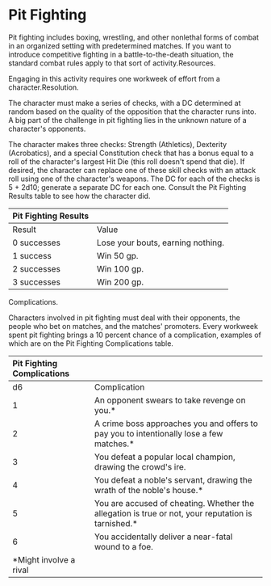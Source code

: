 # Pit Fighting



 

Pit fighting includes boxing, wrestling, and other nonlethal forms of combat in an organized setting with predetermined matches. If you want to introduce competitive fighting in a battle-to-the-death situation, the standard combat rules apply to that sort of activity.Resources. 

Engaging in this activity requires one workweek of effort from a character.Resolution. 

The character must make a series of checks, with a DC determined at random based on the quality of the opposition that the character runs into. A big part of the challenge in pit fighting lies in the unknown nature of a character's opponents.

The character makes three checks: Strength \(Athletics\), Dexterity \(Acrobatics\), and a special Constitution check that has a bonus equal to a roll of the character's largest Hit Die \(this roll doesn't spend that die\). If desired, the character can replace one of these skill checks with an attack roll using one of the character's weapons. The DC for each of the checks is 5 + 2d10; generate a separate DC for each one. Consult the Pit Fighting Results table to see how the character did.

| Pit Fighting Results |  |
| :--- | :--- |
| Result | Value |
| 0 successes | Lose your bouts, earning nothing. |
| 1 success | Win 50 gp. |
| 2 successes | Win 100 gp. |
| 3 successes | Win 200 gp. |

Complications. 

Characters involved in pit fighting must deal with their opponents, the people who bet on matches, and the matches' promoters. Every workweek spent pit fighting brings a 10 percent chance of a complication, examples of which are on the Pit Fighting Complications table.

| Pit Fighting Complications |  |
| :--- | :--- |
| d6 | Complication |
| 1 | An opponent swears to take revenge on you.\* |
| 2 | A crime boss approaches you and offers to pay you to intentionally lose a few matches.\* |
| 3 | You defeat a popular local champion, drawing the crowd's ire. |
| 4 | You defeat a noble's servant, drawing the wrath of the noble's house.\* |
| 5 | You are accused of cheating. Whether the allegation is true or not, your reputation is tarnished.\* |
| 6 | You accidentally deliver a near-fatal wound to a foe. |
| \*Might involve a rival |  |

